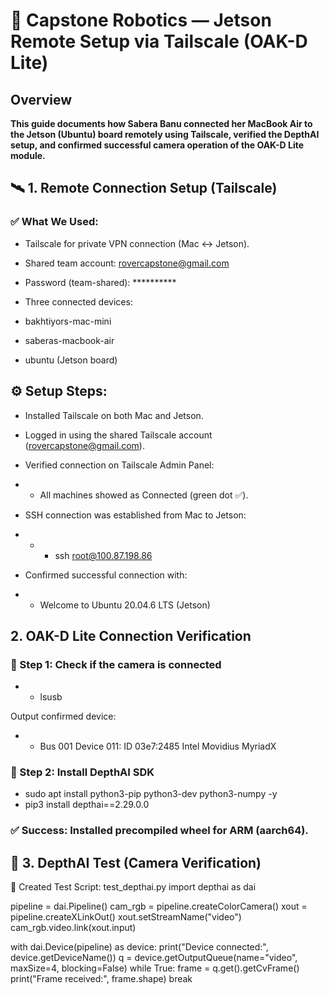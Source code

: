 # 🧠 Capstone Robotics — Jetson Remote Setup via Tailscale (OAK-D Lite)
## Overview

**This guide documents how Sabera Banu connected her MacBook Air to the Jetson (Ubuntu) board remotely using Tailscale, verified the DepthAI setup, and confirmed successful camera operation of the OAK-D Lite module.**

## 🛰️ 1. Remote Connection Setup (Tailscale)
### ✅ What We Used:

- Tailscale for private VPN connection (Mac ↔ Jetson).

- Shared team account: rovercapstone@gmail.com

- Password (team-shared): **********

- Three connected devices:

- bakhtiyors-mac-mini

- saberas-macbook-air

- ubuntu (Jetson board)





## ⚙️ Setup Steps:

- Installed Tailscale on both Mac and Jetson.

- Logged in using the shared Tailscale account (rovercapstone@gmail.com).

- Verified connection on Tailscale Admin Panel:

- - All machines showed as Connected (green dot ✅).

- SSH connection was established from Mac to Jetson:

- - - ssh root@100.87.198.86


- Confirmed successful connection with:

- - Welcome to Ubuntu 20.04.6 LTS (Jetson)




## 2. OAK-D Lite Connection Verification
### 🧩 Step 1: Check if the camera is connected
- - lsusb


Output confirmed device:

- - Bus 001 Device 011: ID 03e7:2485 Intel Movidius MyriadX

### 🧩 Step 2: Install DepthAI SDK
- sudo apt install python3-pip python3-dev python3-numpy -y
- pip3 install depthai==2.29.0.0


### ✅ Success: Installed precompiled wheel for ARM (aarch64).




## 🧠 3. DepthAI Test (Camera Verification)
🔧 Created Test Script: test_depthai.py
import depthai as dai

pipeline = dai.Pipeline()
cam_rgb = pipeline.createColorCamera()
xout = pipeline.createXLinkOut()
xout.setStreamName("video")
cam_rgb.video.link(xout.input)

with dai.Device(pipeline) as device:
    print("Device connected:", device.getDeviceName())
    q = device.getOutputQueue(name="video", maxSize=4, blocking=False)
    while True:
        frame = q.get().getCvFrame()
        print("Frame received:", frame.shape)
        break